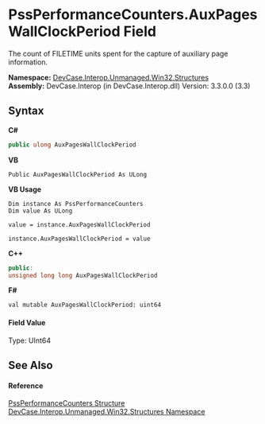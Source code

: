 # PssPerformanceCounters.AuxPagesWallClockPeriod Field
 

The count of FILETIME units spent for the capture of auxiliary page information.

**Namespace:**&nbsp;<a href="N_DevCase_Interop_Unmanaged_Win32_Structures">DevCase.Interop.Unmanaged.Win32.Structures</a><br />**Assembly:**&nbsp;DevCase.Interop (in DevCase.Interop.dll) Version: 3.3.0.0 (3.3)

## Syntax

**C#**<br />
``` C#
public ulong AuxPagesWallClockPeriod
```

**VB**<br />
``` VB
Public AuxPagesWallClockPeriod As ULong
```

**VB Usage**<br />
``` VB Usage
Dim instance As PssPerformanceCounters
Dim value As ULong

value = instance.AuxPagesWallClockPeriod

instance.AuxPagesWallClockPeriod = value
```

**C++**<br />
``` C++
public:
unsigned long long AuxPagesWallClockPeriod
```

**F#**<br />
``` F#
val mutable AuxPagesWallClockPeriod: uint64
```


#### Field Value
Type: UInt64

## See Also


#### Reference
<a href="T_DevCase_Interop_Unmanaged_Win32_Structures_PssPerformanceCounters">PssPerformanceCounters Structure</a><br /><a href="N_DevCase_Interop_Unmanaged_Win32_Structures">DevCase.Interop.Unmanaged.Win32.Structures Namespace</a><br />